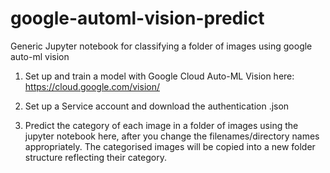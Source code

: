 # google-automl-vision-predict
Generic Jupyter notebook for classifying a folder of images using google auto-ml vision


1. Set up and train a model with Google Cloud Auto-ML Vision here:
https://cloud.google.com/vision/

2. Set up a Service account and download the authentication .json

3. Predict the category of each image in a folder of images using the jupyter notebook here, after you change the filenames/directory names appropriately. The categorised images will be copied into a new folder structure reflecting their category.
